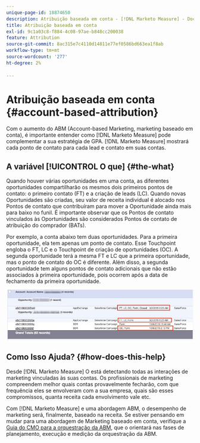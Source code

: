 ```yaml
---
unique-page-id: 18874650
description: Atribuição baseada em conta - [!DNL Marketo Measure] - Documentação do produto
title: Atribuição baseada em conta
exl-id: 9c1a03c8-f884-4c08-97ae-b848cc200038
feature: Attribution
source-git-commit: 8ac315e7c4110d14811e77ef0586bd663ea1f8ab
workflow-type: tm+mt
source-wordcount: '277'
ht-degree: 2%

---
```


# Atribuição baseada em conta {#account-based-attribution}

Com o aumento do ABM (Account-based Marketing, marketing baseado em conta), é importante entender como [!DNL Marketo Measure] pode complementar a sua estratégia de GPA. [!DNL Marketo Measure] mostrará cada ponto de contato para cada lead e contato em suas contas.

## A variável [!UICONTROL O que] {#the-what}

Quando houver várias oportunidades em uma conta, as diferentes oportunidades compartilharão os mesmos dois primeiros pontos de contato: o primeiro contato (FT) e a criação de leads (LC). Quando novas Oportunidades são criadas, seu valor de receita individual é alocado nos Pontos de contato que contribuíram para mover a Oportunidade ainda mais para baixo no funil. É importante observar que os Pontos de contato vinculados às Oportunidades são considerados Pontos de contato de atribuição do comprador (BATs).

Por exemplo, a conta abaixo tem duas oportunidades. Para a primeira oportunidade, ela tem apenas um ponto de contato. Esse Touchpoint engloba o FT, LC e o Touchpoint de criação de oportunidades (OC). A segunda oportunidade terá a mesma FT e LC que a primeira oportunidade, mas o ponto de contato do OC é diferente. Além disso, a segunda oportunidade tem alguns pontos de contato adicionais que não estão associados à primeira oportunidade, pois ocorrem após a data de fechamento da primeira oportunidade.

![](assets/1.jpg)

## Como Isso Ajuda? {#how-does-this-help}

Desde [!DNL Marketo Measure] O está detectando todas as interações de marketing vinculadas às suas contas. Os profissionais de marketing compreendem melhor quais contas provavelmente fecharão, com que frequência eles se envolveram com a sua empresa, quais são esses compromissos, quanta receita cada envolvimento vale etc.

Com [!DNL Marketo Measure] e uma abordagem ABM, o desempenho de marketing será, finalmente, baseado na receita. Se estiver pensando em mudar para uma abordagem de Marketing baseado em conta, verifique a [Guia do CMO para a orquestração da ABM](https://info.bizible.com/cmos-guide-to-abm-orchestration), que o orientará nas fases de planejamento, execução e medição da orquestração da ABM.
